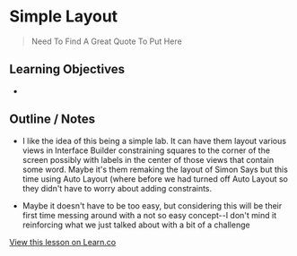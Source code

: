 # Simple Layout


> Need To Find A Great Quote To Put Here
 

## Learning Objectives

* 



## Outline / Notes

*  I like the idea of this being a simple lab. It can have them layout various views in Interface Builder constraining squares to the corner of the screen possibly with labels in the center of those views that contain some word. Maybe it's them remaking the layout of Simon Says but this time using Auto Layout (where before we had turned off Auto Layout so they didn't have to worry about adding constraints.

* Maybe it doesn't have to be too easy, but considering this will be their first time messing around with a not so easy concept--I don't mind it reinforcing what we just talked about with a bit of a challenge

<a href='https://learn.co/lessons/LayoutStuff' data-visibility='hidden'>View this lesson on Learn.co</a>